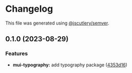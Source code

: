 # Changelog

This file was generated using [@jscutlery/semver](https://github.com/jscutlery/semver).

## 0.1.0 (2023-08-29)


### Features

* **mui-typography:** add typography package ([4353d16](https://github.com/Availity/element/commit/4353d162749794063c816afb0bad06a0ae96105f))
